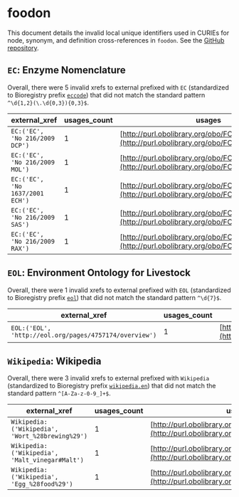 # foodon

This document details the invalid local unique identifiers used in CURIEs
for node, synonym, and definition cross-references in `foodon`. See the [GitHub repository](https://github.com/FoodOntology/foodon).


## `EC`: Enzyme Nomenclature

Overall, there were 5 invalid
xrefs to external prefixed with `EC` (standardized to Bioregistry
prefix [`eccode`](https://bioregistry.io/eccode)) that
did not match the standard pattern `^\d{1,2}(\.\d{0,3}){0,3}$`.

| external_xref                   |   usages_count | usages                                                                                           |
|---------------------------------|----------------|--------------------------------------------------------------------------------------------------|
| `EC:('EC', 'No 216/2009 DCP')`  |              1 | [http://purl.obolibrary.org/obo/FOODON_03411081](http://purl.obolibrary.org/obo/FOODON_03411081) |
| `EC:('EC', 'No 216/2009 MOL')`  |              1 | [http://purl.obolibrary.org/obo/FOODON_03412112](http://purl.obolibrary.org/obo/FOODON_03412112) |
| `EC:('EC', 'No 1637/2001 ECH')` |              1 | [http://purl.obolibrary.org/obo/FOODON_03412115](http://purl.obolibrary.org/obo/FOODON_03412115) |
| `EC:('EC', 'No 216/2009 SAS')`  |              1 | [http://purl.obolibrary.org/obo/FOODON_03413856](http://purl.obolibrary.org/obo/FOODON_03413856) |
| `EC:('EC', 'No 216/2009 RAX')`  |              1 | [http://purl.obolibrary.org/obo/FOODON_03413974](http://purl.obolibrary.org/obo/FOODON_03413974) |

## `EOL`: Environment Ontology for Livestock

Overall, there were 1 invalid
xrefs to external prefixed with `EOL` (standardized to Bioregistry
prefix [`eol`](https://bioregistry.io/eol)) that
did not match the standard pattern `^\d{7}$`.

| external_xref                                          |   usages_count | usages                                                                                           |
|--------------------------------------------------------|----------------|--------------------------------------------------------------------------------------------------|
| `EOL:('EOL', 'http://eol.org/pages/4757174/overview')` |              1 | [http://purl.obolibrary.org/obo/FOODON_03414802](http://purl.obolibrary.org/obo/FOODON_03414802) |

## `Wikipedia`: Wikipedia

Overall, there were 3 invalid
xrefs to external prefixed with `Wikipedia` (standardized to Bioregistry
prefix [`wikipedia.en`](https://bioregistry.io/wikipedia.en)) that
did not match the standard pattern `^[A-Za-z-0-9_]+$`.

| external_xref                                   |   usages_count | usages                                                                                           |
|-------------------------------------------------|----------------|--------------------------------------------------------------------------------------------------|
| `Wikipedia:('Wikipedia', 'Wort_%28brewing%29')` |              1 | [http://purl.obolibrary.org/obo/FOODON_00001019](http://purl.obolibrary.org/obo/FOODON_00001019) |
| `Wikipedia:('Wikipedia', 'Malt_vinegar#Malt')`  |              1 | [http://purl.obolibrary.org/obo/FOODON_00001074](http://purl.obolibrary.org/obo/FOODON_00001074) |
| `Wikipedia:('Wikipedia', 'Egg_%28food%29')`     |              1 | [http://purl.obolibrary.org/obo/FOODON_00001274](http://purl.obolibrary.org/obo/FOODON_00001274) |

